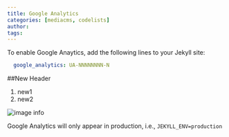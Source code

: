 ```yaml
---
title: Google Analytics
categories: [mediacms, codelists]
author: 
tags: 
---
```


To enable Google Anaytics, add the following lines to your Jekyll site:

```yaml
  google_analytics: UA-NNNNNNNN-N
```

##New Header
1. new1
2. new2

![image info](/images/header.jpg)

Google Analytics will only appear in production, i.e., `JEKYLL_ENV=production`
